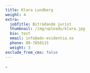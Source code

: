 ```yaml
---
title: Klara Lundberg
weight: 4
extra:
  jobTitle: Biträdande jurist
  thumbnail: /img/uploads/klara.jpg
  bio: test
  email: info@adv-evidentia.se
  phone: 08-7850115
  weight: 3
exclude_from_cms: false
---
```


\-
